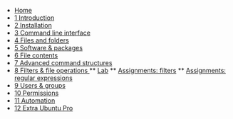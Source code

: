 <!-- docs/_sidebar.md -->
* [Home](/)
* [1 Introduction](./01_introduction/01_course.md)
* [2 Installation](./02_installation/01_course.md)
* [3 Command line interface](./03_commandline/01_course.md)
* [4 Files and folders](./04_filesandfolders/01_course.md)
* [5 Software & packages](./05_software/01_course.md)
* [6 File contents](./06_filecontents/01_course.md)
* [7 Advanced command structures](./07_advancedcommands/01_course.md)
* [8 Filters & file operations ](./08_filters/01_course.md)
** [Lab](./08_filters/02_lab.md)
** [Assignments: filters](./08_filters/exercises/filters/99_exercises.md)
** [Assignments: regular expressions](./08_filters/exercises/regular_expressions/99_exercises.md)
* [9 Users & groups](./09_usersandgroups/01_course.md)
* [10 Permissions](./10_permissions/01_course.md)
* [11 Automation](./11_automation/01_course.md)
* [12 Extra Ubuntu Pro](./12_UbuntuPro/01_course.md)
